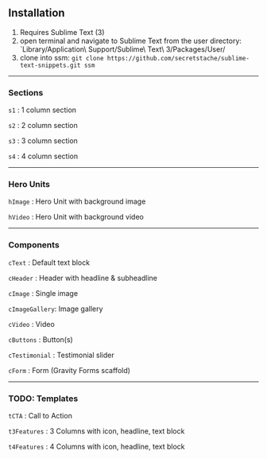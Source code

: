 
## Installation

1. Requires Sublime Text (3)
2. open terminal and navigate to Sublime Text from the user directory: `Library/Application\ Support/Sublime\ Text\ 3/Packages/User/ 
3. clone into ssm: `git clone https://github.com/secretstache/sublime-text-snippets.git ssm`

---

### Sections

`s1` : 1 column section

`s2` : 2 column section

`s3` : 3 column section

`s4` : 4 column section

---

### Hero Units

`hImage` : Hero Unit with background image 

`hVideo` : Hero Unit with background video

---

### Components

`cText` : Default text block

`cHeader` : Header with headline & subheadline

`cImage` : Single image

`cImageGallery`: Image gallery

`cVideo` : Video

`cButtons` : Button(s)

`cTestimonial` : Testimonial slider

`cForm` : Form (Gravity Forms scaffold)

---

### TODO: Templates

`tCTA` : Call to Action

`t3Features` : 3 Columns with icon, headline, text block

`t4Features` : 4 Columns with icon, headline, text block